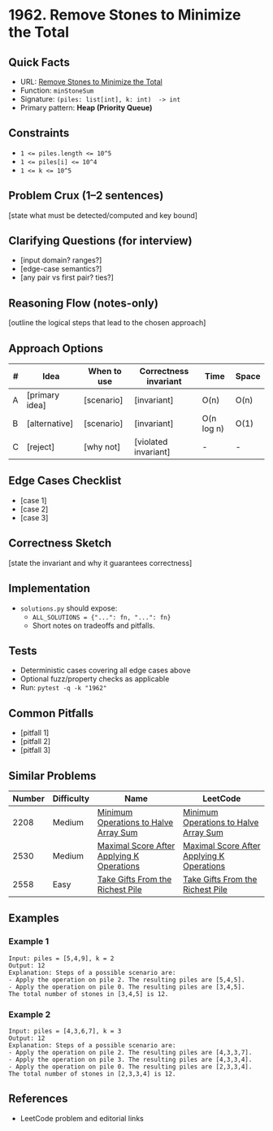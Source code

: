 # 1962. Remove Stones to Minimize the Total

## Quick Facts

- URL: [Remove Stones to Minimize the Total](https://leetcode.com/problems/remove-stones-to-minimize-the-total/)
- Function: `minStoneSum`
- Signature: `(piles: list[int], k: int)  -> int`
- Primary pattern: **Heap (Priority Queue)**

## Constraints

- `1 <= piles.length <= 10^5`
- `1 <= piles[i] <= 10^4`
- `1 <= k <= 10^5`

## Problem Crux (1–2 sentences)

[state what must be detected/computed and key bound]

## Clarifying Questions (for interview)

- [input domain? ranges?]
- [edge-case semantics?]
- [any pair vs first pair? ties?]

## Reasoning Flow (notes-only)

[outline the logical steps that lead to the chosen approach]

## Approach Options

| # | Idea | When to use | Correctness invariant | Time | Space |
|---|------|-------------|-----------------------|------|-------|
| A | [primary idea] | [scenario] | [invariant] | O(n) | O(n) |
| B | [alternative] | [scenario] | [invariant] | O(n log n) | O(1) |
| C | [reject] | [why not] | [violated invariant] | - | - |

## Edge Cases Checklist

- [case 1]
- [case 2]
- [case 3]

## Correctness Sketch

[state the invariant and why it guarantees correctness]

## Implementation

- `solutions.py` should expose:
  - `ALL_SOLUTIONS = {"...": fn, "...": fn}`
  - Short notes on tradeoffs and pitfalls.

## Tests

- Deterministic cases covering all edge cases above
- Optional fuzz/property checks as applicable
- Run: `pytest -q -k "1962"`

## Common Pitfalls

- [pitfall 1]
- [pitfall 2]
- [pitfall 3]

## Similar Problems

| Number | Difficulty | Name | LeetCode |
|---|---|---|---|
| 2208 | Medium | [Minimum Operations to Halve Array Sum](../2208-minimum-operations-to-halve-array-sum/readme.md) | [Minimum Operations to Halve Array Sum](https://leetcode.com/problems/minimum-operations-to-halve-array-sum/) |
| 2530 | Medium | [Maximal Score After Applying K Operations](../2530-maximal-score-after-applying-k-operations/readme.md) | [Maximal Score After Applying K Operations](https://leetcode.com/problems/maximal-score-after-applying-k-operations/) |
| 2558 | Easy | [Take Gifts From the Richest Pile](../2558-take-gifts-from-the-richest-pile/readme.md) | [Take Gifts From the Richest Pile](https://leetcode.com/problems/take-gifts-from-the-richest-pile/) |

## Examples

### Example 1

```text
Input: piles = [5,4,9], k = 2
Output: 12
Explanation: Steps of a possible scenario are:
- Apply the operation on pile 2. The resulting piles are [5,4,5].
- Apply the operation on pile 0. The resulting piles are [3,4,5].
The total number of stones in [3,4,5] is 12.
```

### Example 2

```text
Input: piles = [4,3,6,7], k = 3
Output: 12
Explanation: Steps of a possible scenario are:
- Apply the operation on pile 2. The resulting piles are [4,3,3,7].
- Apply the operation on pile 3. The resulting piles are [4,3,3,4].
- Apply the operation on pile 0. The resulting piles are [2,3,3,4].
The total number of stones in [2,3,3,4] is 12.
```

## References

- LeetCode problem and editorial links
